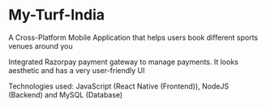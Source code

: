 # My-Turf-India
A Cross-Platform Mobile Application that helps users book different sports venues around you

Integrated Razorpay payment gateway to manage payments. It looks aesthetic and has a very user-friendly UI

Technologies used: JavaScript (React Native (Frontend)), NodeJS (Backend) and MySQL (Database)

